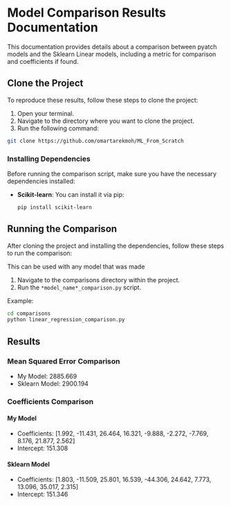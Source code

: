 # Model Comparison Results Documentation

This documentation provides details about a comparison between pyatch models and the Sklearn Linear models, including a metric for comparison and coefficients if found.

## Clone the Project

To reproduce these results, follow these steps to clone the project:

1. Open your terminal.
2. Navigate to the directory where you want to clone the project.
3. Run the following command:

```bash
git clone https://github.com/omartarekmoh/ML_From_Scratch
```
### Installing Dependencies

Before running the comparison script, make sure you have the necessary dependencies installed:

- **Scikit-learn**: You can install it via pip:

  ```bash
  pip install scikit-learn
  ```

## Running the Comparison

After cloning the project and installing the dependencies, follow these steps to run the comparison:

This can be used with any model that was made

1. Navigate to the comparisons directory within the project.
2. Run the `*model_name*_comparison.py` script.

Example:

```bash
cd comparisons
python linear_regression_comparison.py
```
## Results

### Mean Squared Error Comparison
- My Model: 2885.669
- Sklearn Model: 2900.194

### Coefficients Comparison

#### My Model
- Coefficients: [1.992, -11.431, 26.464, 16.321, -9.888, -2.272, -7.769, 8.176, 21.877, 2.562]
- Intercept: 151.308

#### Sklearn Model
- Coefficients: [1.803, -11.509, 25.801, 16.539, -44.306, 24.642, 7.773, 13.096, 35.017, 2.315]
- Intercept: 151.346
